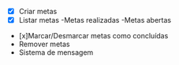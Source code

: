 - [x] Criar metas
- [x] Listar metas
   -Metas realizadas
   -Metas abertas
- [x]Marcar/Desmarcar metas como concluídas
- Remover metas
- Sistema de mensagem